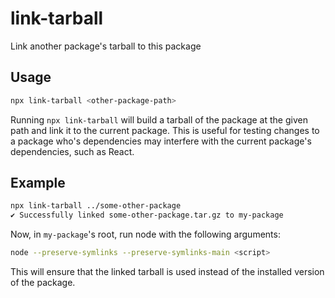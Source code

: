 # link-tarball

Link another package's tarball to this package

## Usage

```sh
npx link-tarball <other-package-path>
```

Running `npx link-tarball` will build a tarball of the package at the given path and link it to the current package. This is useful for testing changes to a package who's dependencies may interfere with the current package's dependencies, such as React.

## Example

```sh
npx link-tarball ../some-other-package
✔ Successfully linked some-other-package.tar.gz to my-package
```

Now, in `my-package`'s root, run node with the following arguments:

```sh
node --preserve-symlinks --preserve-symlinks-main <script>
```

This will ensure that the linked tarball is used instead of the installed version of the package.